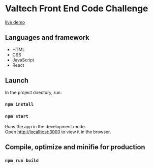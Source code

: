 # Valtech Front End Code Challenge

[live demo](https://front-end-challenge-hl.netlify.app/)

## Languages and framework

* HTML  
* CSS 
* JavaScript 
* React  

## Launch

In the project directory, run:

### `npm install`
### `npm start`

Runs the app in the development mode.\
Open [http://localhost:3000](http://localhost:3000) to view it in the browser.

## Compile, optimize and minifie for production

### `npm run build`
